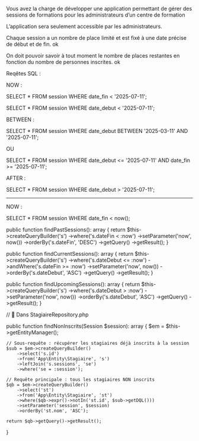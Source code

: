 Vous avez la charge de développer une application permettant de gérer des sessions
de formations pour les administrateurs d’un centre de formation

L’application sera seulement accessible par les administrateurs.

Chaque session a un nombre de place limité et est fixé à une date précise de début et de fin. ok 

On doit pouvoir savoir à tout moment le nombre de places restantes en fonction du nombre de
personnes inscrites. ok 



Reqêtes SQL  : 


NOW : 

SELECT * FROM session
WHERE date_fin < '2025-07-11';

SELECT * FROM session
WHERE date_debut < '2025-07-11';

BETWEEN : 

SELECT * 
FROM session
WHERE date_debut 
BETWEEN '2025-03-11' AND '2025-07-11';


  OU

SELECT * 
FROM session
WHERE date_debut <= '2025-07-11'
  AND date_fin >= '2025-07-11';


AFTER : 

SELECT * FROM session
WHERE date_debut > '2025-07-11';


-------------------

NOW : 

SELECT * FROM session
WHERE date_fin < now();



public function findPastSessions(): array
{
    return $this->createQueryBuilder('s')
        ->where('s.dateFin < :now')
        ->setParameter('now', now())
        ->orderBy('s.dateFin', 'DESC')
        ->getQuery()
        ->getResult();
}

public function findCurrentSessions(): array
{
    return $this->createQueryBuilder('s')
        ->where('s.dateDebut <= :now')
        ->andWhere('s.dateFin >= :now')
        ->setParameter('now', now())
        ->orderBy('s.dateDebut', 'ASC')
        ->getQuery()
        ->getResult();
}

public function findUpcomingSessions(): array
{
    return $this->createQueryBuilder('s')
        ->where('s.dateDebut > :now')
        ->setParameter('now', now())
        ->orderBy('s.dateDebut', 'ASC')
        ->getQuery()
        ->getResult();
}





// 📁 Dans StagiaireRepository.php

public function findNonInscrits(Session $session): array
{
    $em = $this->getEntityManager();

    // Sous-requête : récupérer les stagiaires déjà inscrits à la session
    $sub = $em->createQueryBuilder()
        ->select('s.id')
        ->from('App\Entity\Stagiaire', 's')
        ->leftJoin('s.sessions', 'se')
        ->where('se = :session');

    // Requête principale : tous les stagiaires NON inscrits
    $qb = $em->createQueryBuilder()
        ->select('st')
        ->from('App\Entity\Stagiaire', 'st')
        ->where($qb->expr()->notIn('st.id', $sub->getDQL()))
        ->setParameter('session', $session)
        ->orderBy('st.nom', 'ASC');

    return $qb->getQuery()->getResult();
}


